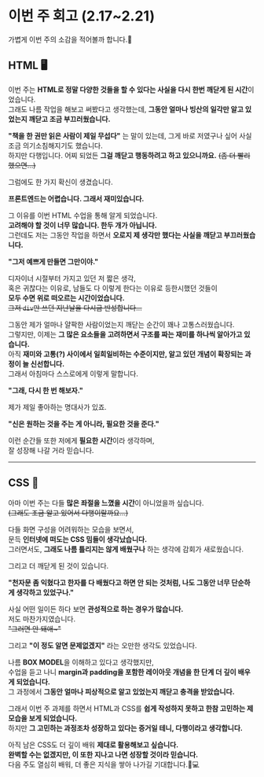 # 이번 주 회고 (2.17~2.21)

가볍게 이번 주의 소감을 적어볼까 합니다.🤔

## HTML 🖥️  
이번 주는 **HTML로 정말 다양한 것들을 할 수 있다는 사실을 다시 한번 깨닫게 된 시간**이었습니다.  
그래도 나름 작업을 해보고 써봤다고 생각했는데, **그동안 얼마나 빙산의 일각만 알고 있었는지 깨닫고 조금 부끄러웠습니다.**  

**"책을 한 권만 읽은 사람이 제일 무섭다"** 는 말이 있는데, 그게 바로 저였구나 싶어 사실 조금 의기소침해지기도 했습니다.  
하지만 다행입니다. 어찌 되었든 **그걸 깨닫고 행동하려고 하고 있으니까요.** <del>(좀 더 빨리 했으면...)</del>  

그럼에도 한 가지 확신이 생겼습니다.  

**프론트엔드는 어렵습니다. 그래서 재미있습니다.**  

그 이유를 이번 HTML 수업을 통해 알게 되었습니다.  
**고려해야 할 것이 너무 많습니다. 한두 개가 아닙니다.**  
그런데도 저는 그동안 작업을 하면서 **오로지 제 생각만 했다는 사실을 깨닫고 부끄러웠습니다.**  

**"그저 예쁘게 만들면 그만이야."**  

디자이너 시절부터 가지고 있던 저 짧은 생각,  
혹은 귀찮다는 이유로, 남들도 다 이렇게 한다는 이유로 등한시했던 것들이  
**모두 수면 위로 떠오르는 시간이었습니다.**  
<del>그저 `div`만 쓰던 지난날을 다시금 반성합니다...</del>  

그동안 제가 얼마나 얄팍한 사람이었는지 깨닫는 순간이 꽤나 고통스러웠습니다.  
그렇지만, 이제는 **그 많은 요소들을 고려하면서 구조를 짜는 재미를 하나씩 알아가고 있습니다.**  
아직 **재미와 고통(?) 사이에서 일희일비하는 수준이지만, 알고 있던 개념이 확장되는 과정이 늘 신선합니다.**  
그래서 아침마다 스스로에게 이렇게 말합니다.  

**"그래, 다시 한 번 해보자."**  

제가 제일 좋아하는 명대사가 있죠.  

**"신은 원하는 것을 주는 게 아니라, 필요한 것을 준다."**  

이런 순간들 또한 저에게 **필요한 시간**이라 생각하며,  
잘 성장해 나갈 거라 믿습니다.  

---

## CSS 📑  
아마 이번 주는 다들 **많은 좌절을 느꼈을 시간**이 아니었을까 싶습니다.  
<del>(그래도 조금 알고 있어서 다행이랄까요...)</del>  

다들 화면 구성을 어려워하는 모습을 보면서,  
문득 **인터넷에 떠도는 CSS 밈들이 생각났습니다.**  
그러면서도, **그래도 나름 틀리지는 않게 배웠구나** 하는 생각에 감회가 새로웠습니다.  

그리고 더 깨닫게 된 것이 있습니다.  

**"천자문 좀 익혔다고 한자를 다 배웠다고 하면 안 되는 것처럼, 나도 그동안 너무 단순하게 생각하고 있었구나."**  

사실 어떤 일이든 하다 보면 **관성적으로 하는 경우가 많습니다.**  
저도 마찬가지였습니다.  
<del>"그러면 안 돼애~"</del>  

그리고 **"이 정도 알면 문제없겠지"** 라는 오만한 생각도 있었습니다.  

나름 **BOX MODEL**을 이해하고 있다고 생각했지만,  
수업을 듣고 나니 **margin과 padding을 포함한 레이아웃 개념을 한 단계 더 깊이 배우게 되었습니다.**  
그 과정에서 **그동안 얼마나 피상적으로 알고 있었는지 깨닫고 충격을 받았습니다.**  

그래서 이번 주 과제를 하면서 HTML과 CSS를 **쉽게 작성하지 못하고 한참 고민하는 제 모습을 보게 되었습니다.**  
하지만 **그 고민하는 과정조차 성장하고 있다는 증거일 테니, 다행이라고 생각합니다.**  

아직 남은 CSS도 더 깊이 배워 **제대로 활용해보고 싶습니다.**  
**완벽할 수는 없겠지만, 이 또한 지나고 나면 성장할 것이라 믿습니다.**  
다음 주도 열심히 배워, 더 좋은 지식을 쌓아 나가길 기대합니다.🥹💻